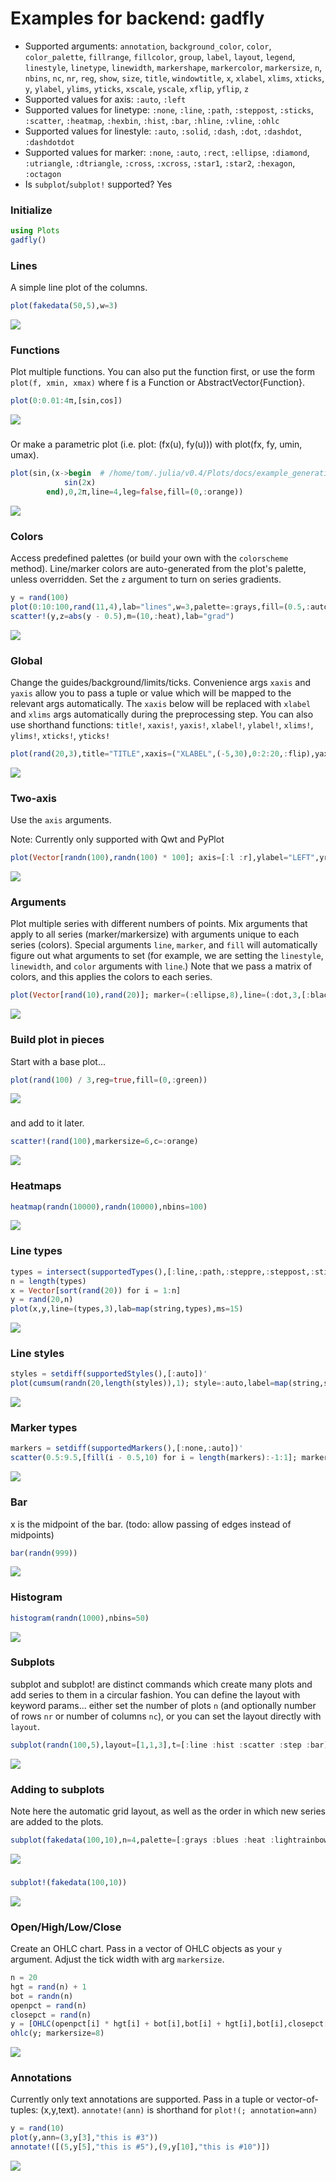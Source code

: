 # Examples for backend: gadfly

- Supported arguments: `annotation`, `background_color`, `color`, `color_palette`, `fillrange`, `fillcolor`, `group`, `label`, `layout`, `legend`, `linestyle`, `linetype`, `linewidth`, `markershape`, `markercolor`, `markersize`, `n`, `nbins`, `nc`, `nr`, `reg`, `show`, `size`, `title`, `windowtitle`, `x`, `xlabel`, `xlims`, `xticks`, `y`, `ylabel`, `ylims`, `yticks`, `xscale`, `yscale`, `xflip`, `yflip`, `z`
- Supported values for axis: `:auto`, `:left`
- Supported values for linetype: `:none`, `:line`, `:path`, `:steppost`, `:sticks`, `:scatter`, `:heatmap`, `:hexbin`, `:hist`, `:bar`, `:hline`, `:vline`, `:ohlc`
- Supported values for linestyle: `:auto`, `:solid`, `:dash`, `:dot`, `:dashdot`, `:dashdotdot`
- Supported values for marker: `:none`, `:auto`, `:rect`, `:ellipse`, `:diamond`, `:utriangle`, `:dtriangle`, `:cross`, `:xcross`, `:star1`, `:star2`, `:hexagon`, `:octagon`
- Is `subplot`/`subplot!` supported? Yes

### Initialize

```julia
using Plots
gadfly()
```

### Lines

A simple line plot of the columns.

```julia
plot(fakedata(50,5),w=3)
```

![](../img/gadfly/gadfly_example_1.png)

### Functions

Plot multiple functions.  You can also put the function first, or use the form `plot(f, xmin, xmax)` where f is a Function or AbstractVector{Function}.

```julia
plot(0:0.01:4π,[sin,cos])
```

![](../img/gadfly/gadfly_example_2.png)

### 

Or make a parametric plot (i.e. plot: (fx(u), fy(u))) with plot(fx, fy, umin, umax).

```julia
plot(sin,(x->begin  # /home/tom/.julia/v0.4/Plots/docs/example_generation.jl, line 40:
            sin(2x)
        end),0,2π,line=4,leg=false,fill=(0,:orange))
```

![](../img/gadfly/gadfly_example_3.png)

### Colors

Access predefined palettes (or build your own with the `colorscheme` method).  Line/marker colors are auto-generated from the plot's palette, unless overridden.  Set the `z` argument to turn on series gradients.

```julia
y = rand(100)
plot(0:10:100,rand(11,4),lab="lines",w=3,palette=:grays,fill=(0.5,:auto))
scatter!(y,z=abs(y - 0.5),m=(10,:heat),lab="grad")
```

![](../img/gadfly/gadfly_example_4.png)

### Global

Change the guides/background/limits/ticks.  Convenience args `xaxis` and `yaxis` allow you to pass a tuple or value which will be mapped to the relevant args automatically.  The `xaxis` below will be replaced with `xlabel` and `xlims` args automatically during the preprocessing step. You can also use shorthand functions: `title!`, `xaxis!`, `yaxis!`, `xlabel!`, `ylabel!`, `xlims!`, `ylims!`, `xticks!`, `yticks!`

```julia
plot(rand(20,3),title="TITLE",xaxis=("XLABEL",(-5,30),0:2:20,:flip),yaxis=("YLABEL",:log10),background_color=RGB(0.2,0.2,0.2),leg=false)
```

![](../img/gadfly/gadfly_example_5.png)

### Two-axis

Use the `axis` arguments.

Note: Currently only supported with Qwt and PyPlot

```julia
plot(Vector[randn(100),randn(100) * 100]; axis=[:l :r],ylabel="LEFT",yrightlabel="RIGHT")
```

![](../img/gadfly/gadfly_example_6.png)

### Arguments

Plot multiple series with different numbers of points.  Mix arguments that apply to all series (marker/markersize) with arguments unique to each series (colors).  Special arguments `line`, `marker`, and `fill` will automatically figure out what arguments to set (for example, we are setting the `linestyle`, `linewidth`, and `color` arguments with `line`.)  Note that we pass a matrix of colors, and this applies the colors to each series.

```julia
plot(Vector[rand(10),rand(20)]; marker=(:ellipse,8),line=(:dot,3,[:black :orange]))
```

![](../img/gadfly/gadfly_example_7.png)

### Build plot in pieces

Start with a base plot...

```julia
plot(rand(100) / 3,reg=true,fill=(0,:green))
```

![](../img/gadfly/gadfly_example_8.png)

### 

and add to it later.

```julia
scatter!(rand(100),markersize=6,c=:orange)
```

![](../img/gadfly/gadfly_example_9.png)

### Heatmaps



```julia
heatmap(randn(10000),randn(10000),nbins=100)
```

![](../img/gadfly/gadfly_example_10.png)

### Line types



```julia
types = intersect(supportedTypes(),[:line,:path,:steppre,:steppost,:sticks,:scatter])'
n = length(types)
x = Vector[sort(rand(20)) for i = 1:n]
y = rand(20,n)
plot(x,y,line=(types,3),lab=map(string,types),ms=15)
```

![](../img/gadfly/gadfly_example_11.png)

### Line styles



```julia
styles = setdiff(supportedStyles(),[:auto])'
plot(cumsum(randn(20,length(styles)),1); style=:auto,label=map(string,styles),w=5)
```

![](../img/gadfly/gadfly_example_12.png)

### Marker types



```julia
markers = setdiff(supportedMarkers(),[:none,:auto])'
scatter(0.5:9.5,[fill(i - 0.5,10) for i = length(markers):-1:1]; marker=:auto,label=map(string,markers),ms=12)
```

![](../img/gadfly/gadfly_example_13.png)

### Bar

x is the midpoint of the bar. (todo: allow passing of edges instead of midpoints)

```julia
bar(randn(999))
```

![](../img/gadfly/gadfly_example_14.png)

### Histogram



```julia
histogram(randn(1000),nbins=50)
```

![](../img/gadfly/gadfly_example_15.png)

### Subplots

  subplot and subplot! are distinct commands which create many plots and add series to them in a circular fashion.
  You can define the layout with keyword params... either set the number of plots `n` (and optionally number of rows `nr` or 
  number of columns `nc`), or you can set the layout directly with `layout`.


```julia
subplot(randn(100,5),layout=[1,1,3],t=[:line :hist :scatter :step :bar],nbins=10,leg=false)
```

![](../img/gadfly/gadfly_example_16.png)

### Adding to subplots

Note here the automatic grid layout, as well as the order in which new series are added to the plots.

```julia
subplot(fakedata(100,10),n=4,palette=[:grays :blues :heat :lightrainbow],bg=[:orange :pink :darkblue :black])
```

![](../img/gadfly/gadfly_example_17.png)

### 



```julia
subplot!(fakedata(100,10))
```

![](../img/gadfly/gadfly_example_18.png)

### Open/High/Low/Close

Create an OHLC chart.  Pass in a vector of OHLC objects as your `y` argument.  Adjust the tick width with arg `markersize`.

```julia
n = 20
hgt = rand(n) + 1
bot = randn(n)
openpct = rand(n)
closepct = rand(n)
y = [OHLC(openpct[i] * hgt[i] + bot[i],bot[i] + hgt[i],bot[i],closepct[i] * hgt[i] + bot[i]) for i = 1:n]
ohlc(y; markersize=8)
```

![](../img/gadfly/gadfly_example_19.png)

### Annotations

Currently only text annotations are supported.  Pass in a tuple or vector-of-tuples: (x,y,text).  `annotate!(ann)` is shorthand for `plot!(; annotation=ann)`

```julia
y = rand(10)
plot(y,ann=(3,y[3],"this is #3"))
annotate!([(5,y[5],"this is #5"),(9,y[10],"this is #10")])
```

![](../img/gadfly/gadfly_example_20.png)

